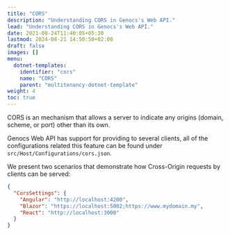 ```yaml
---
title: "CORS"
description: "Understanding CORS in Genocs's Web API."
lead: "Understanding CORS in Genocs's Web API."
date: 2021-08-24T11:40:05+05:30
lastmod: 2024-08-21 14:50:50+02:00
draft: false
images: []
menu:
  dotnet-templates:
    identifier: "cors"
    name: "CORS"
    parent: "multitenancy-dotnet-template"
weight: 4
toc: true
---
```


CORS is an mechanism that allows a server to indicate any origins (domain, scheme, or port) other than its own.

Genocs Web API has support for providing to several clients, all of the configurations related this feature can be found under `src/Host/Configurations/cors.json`.

We present two scenarios that demonstrate how Cross-Origin requests by clients can be served:

``` json
{
  "CorsSettings": {
    "Angular": "http://localhost:4200",
    "Blazor": "https://localhost:5002;https://www.mydomain.my",
    "React": "http://localhost:3000"
  }
}
```


